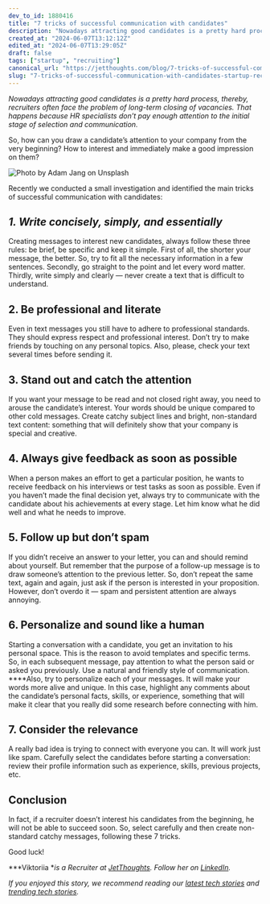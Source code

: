 ```yaml
---
dev_to_id: 1880416
title: "7 tricks of successful communication with candidates"
description: "Nowadays attracting good candidates is a pretty hard process, thereby, recruiters often face the..."
created_at: "2024-06-07T13:12:12Z"
edited_at: "2024-06-07T13:29:05Z"
draft: false
tags: ["startup", "recruiting"]
canonical_url: "https://jetthoughts.com/blog/7-tricks-of-successful-communication-with-candidates-startup-recruiting/"
slug: "7-tricks-of-successful-communication-with-candidates-startup-recruiting"
---
```

*Nowadays attracting good candidates is a pretty hard process, thereby, recruiters often face the problem of long-term closing of vacancies. That happens because HR specialists don’t pay enough attention to the initial stage of selection and communication.*

So, how can you draw a candidate’s attention to your company from the very beginning? How to interest and immediately make a good impression on them?

![Photo by [Adam Jang](https://unsplash.com/@adamjang) on [Unsplash](https://unsplash.com/s/photos/communication)](https://cdn-images-1.medium.com/max/2340/1*x19YPo8klSgI1ByrGbU8Wg.jpeg)

Recently we conducted a small investigation and identified the main tricks of successful communication with candidates:

## ***1. Write concisely, simply, and essentially***

Creating messages to interest new candidates, always follow these three rules: be brief, be specific and keep it simple. First of all, the shorter your message, the better. So, try to fit all the necessary information in a few sentences. Secondly, go straight to the point and let every word matter. Thirdly, write simply and clearly — never create a text that is difficult to understand.

## **2. Be professional and literate**

Even in text messages you still have to adhere to professional standards. They should express respect and professional interest. Don’t try to make friends by touching on any personal topics. Also, please, check your text several times before sending it.

## **3. Stand out and catch the attention**

If you want your message to be read and not closed right away, you need to arouse the candidate’s interest. Your words should be unique compared to other cold messages. Create catchy subject lines and bright, non-standard text content: something that will definitely show that your company is special and creative.

## **4. Always give feedback as soon as possible**

When a person makes an effort to get a particular position, he wants to receive feedback on his interviews or test tasks as soon as possible. Even if you haven’t made the final decision yet, always try to communicate with the candidate about his achievements at every stage. Let him know what he did well and what he needs to improve.

## **5. Follow up but don’t spam**

If you didn’t receive an answer to your letter, you can and should remind about yourself. But remember that the purpose of a follow-up message is to draw someone’s attention to the previous letter. So, don’t repeat the same text, again and again, just ask if the person is interested in your proposition. However, don’t overdo it — spam and persistent attention are always annoying.

## **6. Personalize and sound like a human**

Starting a conversation with a candidate, you get an invitation to his personal space. This is the reason to avoid templates and specific terms. So, in each subsequent message, pay attention to what the person said or asked you previously. Use a natural and friendly style of communication. ****Also, try to personalize each of your messages. It will make your words more alive and unique. In this case, highlight any comments about the candidate’s personal facts, skills, or experience, something that will make it clear that you really did some research before connecting with him.

## **7. Consider the relevance**

A really bad idea is trying to connect with everyone you can. It will work just like spam. Carefully select the candidates before starting a conversation: review their profile information such as experience, skills, previous projects, etc.

## Conclusion

In fact, if a recruiter doesn’t interest his candidates from the beginning, he will not be able to succeed soon. So, select carefully and then create non-standard catchy messages, following these 7 tricks.

Good luck!

***Viktoriia **is a Recruiter at [JetThoughts](https://www.jetthoughts.com/). Follow her on [LinkedIn](https://www.linkedin.com/in/viktoriia-tsvyk-5a6647222/).*

*If you enjoyed this story, we recommend reading our [latest tech stories](https://jtway.co/latest) and [trending tech stories](https://jtway.co/trending).*

